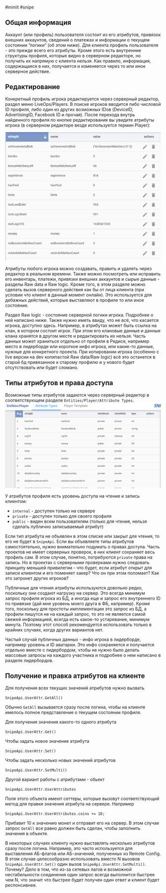 #miniit #snipe 

## Общая информация

Аккаунт (или профиль) пользователя состоит из его атрибутов, привязок внешних аккаунтов, сведений о платежах и информации о текущем состоянии “логики” (об этом ниже). Для клиента профиль пользователя - это прежде всего его атрибуты. Кроме этого есть внутренние структуры профиля, которые видно в серверном редакторе, но получить их напрямую с клиента нельзя. Как правило, информация, содержащаяся в них, получается и изменяется через то или иное серверное действие.

## Редактирование

Конкретный профиль игрока редактируется через серверный редактор, раздел меню LiveOps/Players. В поиске игроков вводится либо числовой ID профиля, либо один из других возможных IDов (DeviceID, AdvertisingID, Facebook ID и прочая). После перехода внутрь найденного профиля по кнопке редактирования вы увидите атрибуты игрока (в серверном редакторе везде используется термин Player):

![](Snipe/Documentation/Snipe%20для%20клиентского%20разработчика%20Unity/chapters/Серверный%20редактор/assets/pasted%20image%200.png)

Атрибуты любого игрока можно создавать, править и удалять через редактор в реальном времени. Также можно посмотреть или исправить его инвентарь, платежи, привязки внешних аккаунтов и сырые данные - разделы Raw data и Raw logic. Кроме того, в этом разделе можно сделать вызов серверного действия как бы от лица клиента (при условии что клиент в данный момент онлайн). Это используется для дебажных действий, которые выставляют в профиле то или иное состояние.

Раздел Raw logic - состояние серверной логики игрока. Подробнее о ней написано ниже. Также нужно иметь ввиду, что не всё, что касается игрока, доступно здесь. Например, в атрибутах может быть ссылка на клан, в котором состоит игрок. При этом его клановые данные и данные клана хранятся в другом месте и редактировать их нельзя. Часть данных может храниться отдельно от профиля в Редисе, например место в лидерборде или короткое инфо игрока, или какие-то данные, нужные для конкретного проекта. При копировании игрока (особенно с live версии на dev копипастой Raw data/Raw logic) всё это останется в старой бд привязанное к старому профилю и у нового будет отсутствовать или будет сломано.

## Типы атрибутов и права доступа

Возможные типы атрибутов задаются через серверный редактор в соответствующем разделе `Entities/Player/Attribute Types`.
![](Snipe/Documentation/Snipe%20для%20клиентского%20разработчика%20Unity/chapters/Серверный%20редактор/assets/pasted%20image%201.png)

У атрибутов профиля есть уровень доступа на чтение и запись клиентом:

- `internal` - доступен только на сервере
- `private` - доступен только для своего профиля
- `public` - виден всем пользователям (только для чтения, нельзя сделать публично записываемый атрибут)

Если тип атрибута не объявлен в этом списке или закрыт для чтения, то его не будет в `SnipeApi`. Если вы объявляете типы атрибутов самостоятельно, нужно внимательно подумать о правах доступа. Часть проектов не имеет серверных проверок, в них клиент сохраняет весь профиль сам. В этом случае, понятно, потребуются `private` права на запись. Но в проектах с серверными проверками нужно следовать принципу меньшей привилегии - что будет, если атрибут открыт для записи клиентом и его поменяет хакер? Что он при этом поломает? Как это затронет других игроков?

Публичные для чтения атрибуты используются довольно редко, поскольку они создают нагрузку на сервер. Это всегда минимум запрос профиля игрока из БД, а иногда еще и запрос его внутреннего ID по привязке (дай мне уровень моего друга в ФБ, например). Кроме того, поскольку для простоты имплементации это запрос из БД, а профили пишутся не на каждый запрос, то это не является самой свежей информацией, всегда есть какое-то устаревание, минимум минута. Поэтому этот способ рекомендуется использовать только в крайних случаях, когда других вариантов нет.

Частый случай публичных данных - инфо игрока в лидерборде, например уровень и ID аватарки. Это инфо сохраняется и получается отдельно вместе с лидербордом, чтобы не нужно было делать массовые запросы на каждого участника и подробнее о нем написано в разделе лидербордов.

## Получение и правка атрибутов на клиенте

Для получения всех текущих значений атрибутов нужно вызвать

`SnipeApi.UserAttr.GetAll()`

Обычно `GetAll` вызывается сразу после логина, чтобы на клиенте имелось полное представление о текущем состоянии профиля.

Для получения значения какого-то одного атрибута

`SnipeApi.UserAttr.Get()`

Чтобы задать новое значение атрибута

`SnipeApi.UserAttr.Set()`

Чтобы задать несколько новых значений атрибутов

`SnipeApi.UserAttr.SetMulti()`

Другой вариант работы с атрибутами - обьект

`SnipeApi.UserAttr.UserAttributes`

Поля этого объекта имеют сеттеры, которые вызовут соответствующий метод для правки значения атрибута на сервере. Например

`SnipeApi.UserAttr.UserAttributes.coins += 10;`

Прибавит 10 к значению монет и отправит его на сервер. В этом случае запрос `GetAll` все равно должен быть сделан, чтобы заполнить значения в объекте.

В некоторых случаях клиенту нужно выставлять несколько атрибутов сразу после логина. Например, это часто используется для выставления АБ-флагов или АБ-значений, полученных из Remote Config. В этом случае целесообразно использовать вместо N вызовов `SnipeApi.UserAttr.Set()` один вызов `SnipeApi.UserAttr.SetMulti()`. Почему? Дело в том, что из-за сетевых лагов и возможной нестабильности соединения один запрос всегда выполнится быстрее чем N, что значит что быстрее будет получен один ответ и клиент будет респонсивнее.